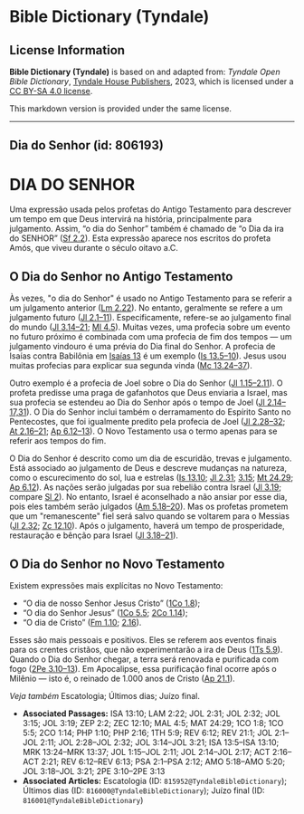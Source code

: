 # Bible Dictionary (Tyndale)

## License Information

**Bible Dictionary (Tyndale)** is based on and adapted from: _Tyndale Open Bible Dictionary_, [Tyndale House Publishers](https://tyndaleopenresources.com/), 2023, which is licensed under a [CC BY-SA 4.0 license](https://creativecommons.org/licenses/by-sa/4.0/legalcode.en).

This markdown version is provided under the same license.



--------------------------------

## Dia do Senhor (id: 806193)

DIA DO SENHOR
=============

Uma expressão usada pelos profetas do Antigo Testamento para descrever um tempo em que Deus intervirá na história, principalmente para julgamento. Assim, “o dia do Senhor” também é chamado de “o Dia da ira do SENHOR” ([Sf 2\.2](https://ref.ly/Zeph2:2)). Esta expressão aparece nos escritos do profeta Amós, que viveu durante o século oitavo a.C.

O Dia do Senhor no Antigo Testamento
------------------------------------

Às vezes, "o dia do Senhor" é usado no Antigo Testamento para se referir a um julgamento anterior ([Lm 2\.22](https://ref.ly/Lam2:22)). No entanto, geralmente se refere a um julgamento futuro ([Jl 2\.1–11](https://ref.ly/Joel2:1-Joel2:11)). Especificamente, refere\-se ao julgamento final do mundo ([Jl 3\.14–21](https://ref.ly/Joel3:14-Joel3:21); [Ml 4\.5](https://ref.ly/Mal4:5)). Muitas vezes, uma profecia sobre um evento no futuro próximo é combinada com uma profecia de fim dos tempos — um julgamento vindouro é uma prévia do Dia final do Senhor. A profecia de Isaías contra Babilônia em [Isaías 13](https://ref.ly/Isa13:5-Isa13:10) é um exemplo ([Is 13\.5–10](https://ref.ly/Isa13:5-Isa13:10)). Jesus usou muitas profecias para explicar sua segunda vinda ([Mc 13\.24–37](https://ref.ly/Mark13:24-Mark13:37)).

Outro exemplo é a profecia de Joel sobre o Dia do Senhor ([Jl 1\.15–2\.11](https://ref.ly/Joel1:15-Joel2:11)). O profeta predisse uma praga de gafanhotos que Deus enviaria a Israel, mas sua profecia se estendeu ao Dia do Senhor após o tempo de Joel ([Jl 2\.14–17,31](https://ref.ly/Joel2:14-Joel2:17,Joel2:31)). O Dia do Senhor inclui também o derramamento do Espírito Santo no Pentecostes, que foi igualmente predito pela profecia de Joel ([Jl 2\.28–32](https://ref.ly/Joel2:28-Joel2:32); [At 2\.16–21](https://ref.ly/Acts2:16-Acts2:21); [Ap 6\.12–13](https://ref.ly/Rev6:12-Rev6:13)). O Novo Testamento usa o termo apenas para se referir aos tempos do fim.

O Dia do Senhor é descrito como um dia de escuridão, trevas e julgamento. Está associado ao julgamento de Deus e descreve mudanças na natureza, como o escurecimento do sol, lua e estrelas ([Is 13\.10](https://ref.ly/Isa13:10); [Jl 2\.31](https://ref.ly/Joel2:31); [3\.15](https://ref.ly/Joel3:15); [Mt 24\.29](https://ref.ly/Matt24:29); [Ap 6\.12](https://ref.ly/Rev6:12)). As nações serão julgadas por sua rebelião contra Israel ([Jl 3\.19](https://ref.ly/Joel3:19); compare [Sl 2](https://ref.ly/Ps2:1-Ps2:12)). No entanto, Israel é aconselhado a não ansiar por esse dia, pois eles também serão julgados ([Am 5\.18–20](https://ref.ly/Amos5:18-Amos5:20)). Mas os profetas prometem que um "remanescente" fiel será salvo quando se voltarem para o Messias ([Jl 2\.32](https://ref.ly/Joel2:32); [Zc 12\.10](https://ref.ly/Zech12:10)). Após o julgamento, haverá um tempo de prosperidade, restauração e bênção para Israel ([Jl 3\.18–21](https://ref.ly/Joel3:18-Joel3:21)).

O Dia do Senhor no Novo Testamento
----------------------------------

Existem expressões mais explícitas no Novo Testamento:

* “O dia de nosso Senhor Jesus Cristo” ([1Co 1\.8](https://ref.ly/1Cor1:8));
* “O dia do Senhor Jesus” ([1Co 5\.5](https://ref.ly/1Cor5:5); [2Co 1\.14](https://ref.ly/2Cor1:14));
* “O dia de Cristo” ([Fm 1\.10](https://ref.ly/Phil1:10); [2\.16](https://ref.ly/Phil2:16)).

Esses são mais pessoais e positivos. Eles se referem aos eventos finais para os crentes cristãos, que não experimentarão a ira de Deus ([1Ts 5\.9](https://ref.ly/1Thess5:9)). Quando o Dia do Senhor chegar, a terra será renovada e purificada com fogo ([2Pe 3\.10–13](https://ref.ly/2Pet3:10-2Pet3:13)). Em Apocalipse, essa purificação final ocorre após o Milênio — isto é, o reinado de 1\.000 anos de Cristo ([Ap 21\.1](https://ref.ly/Rev21:1)).

*Veja também* Escatologia; Últimos dias; Juízo final.

* **Associated Passages:** ISA 13:10; LAM 2:22; JOL 2:31; JOL 2:32; JOL 3:15; JOL 3:19; ZEP 2:2; ZEC 12:10; MAL 4:5; MAT 24:29; 1CO 1:8; 1CO 5:5; 2CO 1:14; PHP 1:10; PHP 2:16; 1TH 5:9; REV 6:12; REV 21:1; JOL 2:1–JOL 2:11; JOL 2:28–JOL 2:32; JOL 3:14–JOL 3:21; ISA 13:5–ISA 13:10; MRK 13:24–MRK 13:37; JOL 1:15–JOL 2:11; JOL 2:14–JOL 2:17; ACT 2:16–ACT 2:21; REV 6:12–REV 6:13; PSA 2:1–PSA 2:12; AMO 5:18–AMO 5:20; JOL 3:18–JOL 3:21; 2PE 3:10–2PE 3:13
* **Associated Articles:** Escatologia (ID: `815952@TyndaleBibleDictionary`); Últimos dias (ID: `816000@TyndaleBibleDictionary`); Juízo final (ID: `816001@TyndaleBibleDictionary`)


